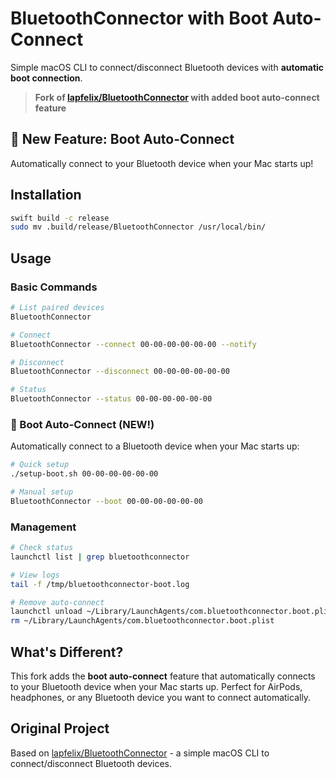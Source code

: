 # BluetoothConnector with Boot Auto-Connect

Simple macOS CLI to connect/disconnect Bluetooth devices with **automatic boot connection**.

> **Fork of [lapfelix/BluetoothConnector](https://github.com/lapfelix/BluetoothConnector) with added boot auto-connect feature**

## 🚀 New Feature: Boot Auto-Connect

Automatically connect to your Bluetooth device when your Mac starts up!

## Installation

```bash
swift build -c release
sudo mv .build/release/BluetoothConnector /usr/local/bin/
```

## Usage

### Basic Commands
```bash
# List paired devices
BluetoothConnector

# Connect
BluetoothConnector --connect 00-00-00-00-00-00 --notify

# Disconnect  
BluetoothConnector --disconnect 00-00-00-00-00-00

# Status
BluetoothConnector --status 00-00-00-00-00-00
```

### 🎯 Boot Auto-Connect (NEW!)

Automatically connect to a Bluetooth device when your Mac starts up:

```bash
# Quick setup
./setup-boot.sh 00-00-00-00-00-00

# Manual setup
BluetoothConnector --boot 00-00-00-00-00-00
```

### Management
```bash
# Check status
launchctl list | grep bluetoothconnector

# View logs
tail -f /tmp/bluetoothconnector-boot.log

# Remove auto-connect
launchctl unload ~/Library/LaunchAgents/com.bluetoothconnector.boot.plist
rm ~/Library/LaunchAgents/com.bluetoothconnector.boot.plist
```

## What's Different?

This fork adds the **boot auto-connect** feature that automatically connects to your Bluetooth device when your Mac starts up. Perfect for AirPods, headphones, or any Bluetooth device you want to connect automatically.

## Original Project

Based on [lapfelix/BluetoothConnector](https://github.com/lapfelix/BluetoothConnector) - a simple macOS CLI to connect/disconnect Bluetooth devices.